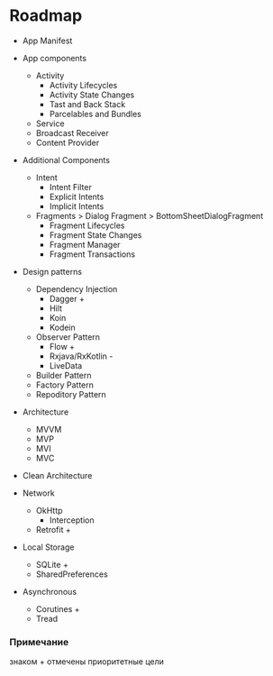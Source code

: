 # Roadmap

* App Manifest
* App components
	* Activity
		* Activity Lifecycles
		* Activity State Changes
		* Tast and Back Stack
		* Parcelables and Bundles
	* Service
	* Broadcast Receiver
	* Content Provider
* Additional Components
	* Intent
		* Intent Filter
		* Explicit Intents
		* Implicit Intents
	* Fragments > Dialog Fragment > BottomSheetDialogFragment
		* Fragment Lifecycles
		* Fragment State Changes
		* Fragment Manager
		* Fragment Transactions

* Design patterns
	* Dependency Injection
		* Dagger +
		* Hilt
		* Koin
		* Kodein
	* Observer Pattern
		* Flow +
		* Rxjava/RxKotlin -
		* LiveData
	* Builder Pattern
	* Factory Pattern
	* Repoditory Pattern

* Architecture
	* MVVM
	* MVP
	* MVI
	* MVC
* Clean Architecture

* Network
	* OkHttp
		* Interception
	* Retrofit +

* Local Storage
	* SQLite +
	* SharedPreferences

* Asynchronous
	* Corutines +
	* Tread

### Примечание
знаком + отмечены приоритетные цели
